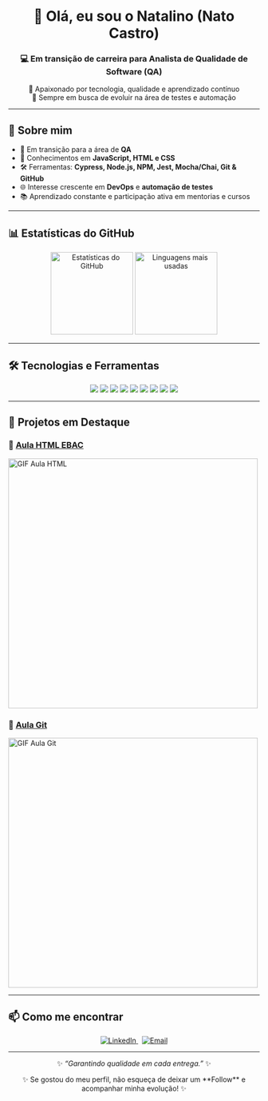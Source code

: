 <!-- Banner ou título centralizado -->
<h1 align="center">👋 Olá, eu sou o <strong>Natalino (Nato Castro)</strong></h1>
<h3 align="center">💻 Em transição de carreira para <strong>Analista de Qualidade de Software (QA)</strong></h3>

<p align="center">
  🚀 Apaixonado por tecnologia, qualidade e aprendizado contínuo <br/>
  🌱 Sempre em busca de evoluir na área de testes e automação
</p>

---

## 🧠 Sobre mim

- 💼 Em transição para a área de **QA**  
- 🧪 Conhecimentos em **JavaScript, HTML e CSS**  
- 🛠️ Ferramentas: **Cypress, Node.js, NPM, Jest, Mocha/Chai, Git & GitHub**  
- 🌐 Interesse crescente em **DevOps** e **automação de testes**  
- 📚 Aprendizado constante e participação ativa em mentorias e cursos

---

## 📊 Estatísticas do GitHub

<p align="center">
  <img src="https://github-readme-stats.vercel.app/api?username=NatoPereira&show_icons=true&theme=tokyonight" alt="Estatísticas do GitHub" height="165"/>
  <img src="https://github-readme-stats.vercel.app/api/top-langs/?username=NatoPereira&layout=compact&theme=tokyonight" alt="Linguagens mais usadas" height="165"/>
</p>

---

## 🛠️ Tecnologias e Ferramentas

<p align="center">
  <img src="https://img.shields.io/badge/JavaScript-F7DF1E?style=for-the-badge&logo=javascript&logoColor=black" />
  <img src="https://img.shields.io/badge/HTML5-E34F26?style=for-the-badge&logo=html5&logoColor=white" />
  <img src="https://img.shields.io/badge/CSS3-1572B6?style=for-the-badge&logo=css3&logoColor=white" />
  <img src="https://img.shields.io/badge/Cypress-17202C?style=for-the-badge&logo=cypress&logoColor=white" />
  <img src="https://img.shields.io/badge/Node.js-339933?style=for-the-badge&logo=nodedotjs&logoColor=white" />
  <img src="https://img.shields.io/badge/Git-F05032?style=for-the-badge&logo=git&logoColor=white" />
  <img src="https://img.shields.io/badge/GitHub-181717?style=for-the-badge&logo=github&logoColor=white" />
  <img src="https://img.shields.io/badge/Jest-C21325?style=for-the-badge&logo=jest&logoColor=white" />
  <img src="https://img.shields.io/badge/Mocha-8D6748?style=for-the-badge&logo=mocha&logoColor=white" />
</p>

---

## 🌟 Projetos em Destaque

### 📘 [Aula HTML EBAC](https://github.com/NatoPereira/aula-html-ebac)
<p>
  <img src="https://github.com/NatoPereira/aula-html-ebac/blob/main/assets/aula-html.gif?raw=true" alt="GIF Aula HTML" width="500"/>
</p>

### 🧭 [Aula Git](https://github.com/NatoPereira/aula-git)
<p>
  <img src="https://github.com/NatoPereira/aula-git/blob/main/assets/aula-git.gif?raw=true" alt="GIF Aula Git" width="500"/>
</p>

---

## 📫 Como me encontrar

<p align="center">
  <a href="https://www.linkedin.com/in/natocastro">
    <img src="https://img.shields.io/badge/LinkedIn-0077B5?style=for-the-badge&logo=linkedin&logoColor=white" alt="LinkedIn"/>
  </a>
  &nbsp;
  <a href="mailto:natocastro@outlook.com">
    <img src="https://img.shields.io/badge/Email-0078D4?style=for-the-badge&logo=microsoft-outlook&logoColor=white" alt="Email"/>
  </a>
</p>

---

<p align="center">✨ <em>“Garantindo qualidade em cada entrega.”</em> ✨</p>


<p align="center">✨ Se gostou do meu perfil, não esqueça de deixar um **Follow** e acompanhar minha evolução!</em> ✨</p>
